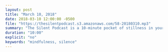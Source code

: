 ```yaml
---
layout: post
title: "March 10, 2018"
date: 2018-03-10 12:00:00 -0500
file: "https://thesilentpodcast.s3.amazonaws.com/58-20180310.mp3"
summary: "The Silent Podcast is a 10-minute pocket of stillness in your day. Listen to it at a set time every day, in the middle of a busy commute, or when you simply need a break from all of the hustle and bustle of distraction around you."
duration: "10:00"
explicit: "no"
keywords: "mindfulness, silence"
---
```

